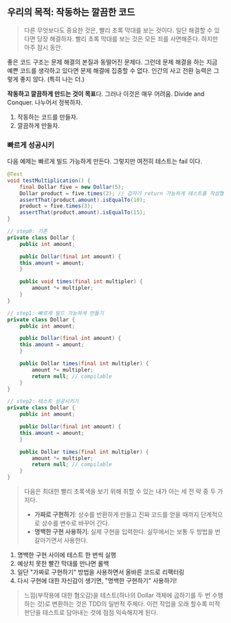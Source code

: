 
## 우리의 목적: 작동하는 깔끔한 코드

> 다른 무엇보다도 중요한 것은, 빨리 초록 막대를 보는 것이다. 일단 해결할 수 있다면 당장 해결하자. 빨리 초록 막대를 보는 것은 모든 죄를 사면해준다. 하지만 아주 잠시 동안.

좋은 코드 구조는 문제 해결의 본질과 동떨어진 문제다. 그런데 문제 해결을 하는 지금 예쁜 코드를 생각하고 있다면 문제 해결에 집중할 수 없다. 인간의 사고 전환 능력은 그렇게 좋지 않다. (특히 나는 더.)

**작동하고 깔끔하게 만드는 것이 목표**다. 그러나 이것은 매우 어려움.
Divide and Conquer. 나누어서 정복하자.
1. 작동하는 코드를 만들자.
2. 깔끔하게 만들자.




### 빠르게 성공시키

다음 예제는 빠르게 빌드 가능하게 만든다.
그렇지만 여전히 테스트는 fail 이다.

``` java
@Test  
void testMultiplication() {  
	final Dollar five = new Dollar(5);  
	Dollar product = five.times(2); // 갑자기 return 가능하게 테스트를 작성했다.
	assertThat(product.amount).isEqualTo(10);  
	product = five.times(3);  
	assertThat(product.amount).isEqualTo(15);  
}  

// step0: 기존
private class Dollar {  
	public int amount;  

	public Dollar(final int amount) {  
	this.amount = amount;  
	}  

	public void times(final int multipler) {  
		amount *= multipler;  
	}  
}

// step1: 빠르게 빌드 가능하게 만들기
private class Dollar {  
	public int amount;  

	public Dollar(final int amount) {  
	this.amount = amount;  
	}  

	public Dollar times(final int multipler) {  
		amount *= multipler;  
		return null; // compilable
	}  
}

// step2: 테스트 성공시키기
private class Dollar {  
	public int amount;  

	public Dollar(final int amount) {  
	this.amount = amount;  
	}  

	public Dollar times(final int multipler) {  
		amount *= multipler;  
		return null; // compilable
	}  
}


```

 
>  다음은 최대한 빨리 초록색을 보기 위해 취할 수 있는 내가 아는 세 전 략 중 두 가지다.
> - ﻿﻿**가짜로 구현하기**: 상수를 반환하게 만들고 진짜 코드를 얻을 때까지 단계적으로 상수를 변수로 바꾸어 간다.
> - ﻿﻿**명백한 구현 사용하기**: 실제 구현을 입력한다.
> 실무에서는 보통 두 방법을 번갈아가면서 사용한다.

1. 명백한 구현 사이에 테스트 한 번씩 실행
2. 예상치 못한 빨간 막대를 만나면 롤백
3. 일단 "가짜로 구현하기" 방법을 사용하면서 올바른 코드로 리팩터링
4. 다시 구현에 대한 자신감이 생기면, "명백한 구현하기" 사용하기!


> 느낌(부작용에 대한 혐오감)을 테스트(하나의 Dollar 객체에 곱하기를 두 번 수행하는 것)로 변환하는 것은 TDD의 일반적 주제다.
> 이런 작업을 오래 할수록 미적 판단을 테스트로 담아내는 것에 점점 익숙해지게 된다.


